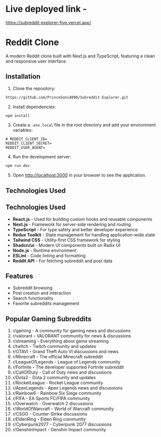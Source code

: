 # Live deployed link - 

https://subreddit-explorer-five.vercel.app/

# Reddit Clone

A modern Reddit clone built with Next.js and TypeScript, featuring a clean and responsive user interface.

## Installation

1. Clone the repository:

```bash
https://github.com/PrinceSoni4090/Subreddit-Explorer.git
```

2. Install dependencies:

```bash
npm install
```

3. Create a `.env.local` file in the root directory and add your environment variables:

```env
# REDDIT_CLIENT_ID=
REDDIT_CLIENT_SECRET=
REDDIT_USER_AGENT=
```

4. Run the development server:

```bash
npm run dev
```

5. Open [http://localhost:3000](http://localhost:3000) in your browser to see the application.

## Technologies Used

## Technologies Used

- **React.js** - Used for building custom hooks and reusable components
- **Next.js** - Framework for server-side rendering and routing
- **TypeScript** - For type safety and better developer experience
- **Redux Toolkit** - State management for handling application-wide state
- **Tailwind CSS** - Utility-first CSS framework for styling
- **Shadcn/ui** - Modern UI components built on Radix UI
- **Node.js** - Runtime environment
- **ESLint** - Code linting and formatting
- **Reddit API** - For fetching subreddit and post data

## Features

- Subreddit browsing
- Post creation and interaction
- Search functionality
- Favorite subreddits management

## Popular Gaming Subreddits

1. r/gaming - A community for gaming news and discussions
2. r/valorant - VALORANT community for news & discussions
3. r/streaming - Everything about game streaming
4. r/twitch - Twitch community and updates
5. r/GTAVI - Grand Theft Auto VI discussions and news
6. r/Minecraft - The official Minecraft subreddit
7. r/LeagueOfLegends - League of Legends community
8. r/Fortnite - The developer supported Fortnite subreddit
9. r/CallOfDuty - Call of Duty news and discussions
10. r/Dota2 - Dota 2 community and updates
11. r/RocketLeague - Rocket League community
12. r/ApexLegends - Apex Legends news and discussions
13. r/Rainbow6 - Rainbow Six Siege community
14. r/FIFA - EA Sports FC/FIFA community
15. r/Overwatch - Overwatch 2 discussions
16. r/WorldOfWarcraft - World of Warcraft community
17. r/CSGO - Counter-Strike discussions
18. r/EldenRing - Elden Ring community
19. r/Cyberpunk2077 - Cyberpunk 2077 discussions
20. r/GenshinImpact - Genshin Impact community
